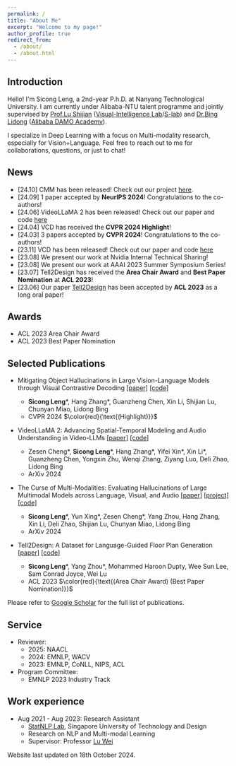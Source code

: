 ```yaml
---
permalink: /
title: "About Me"
excerpt: "Welcome to my page!"
author_profile: true
redirect_from: 
  - /about/
  - /about.html
---
```


## Introduction
Hello! I'm Sicong Leng, a 2nd-year P.h.D. at Nanyang Technological University. I am currently under Alibaba-NTU talent programme and jointly supervised by [Prof.Lu Shijian](https://personal.ntu.edu.sg/shijian.lu/) ([Visual-Intelligence Lab](https://sg-vilab.github.io/)/[S-lab](https://www.ntu.edu.sg/s-lab)) and [Dr.Bing Lidong](https://lidongbing.github.io/) ([Alibaba DAMO Academy](https://github.com/DAMO-NLP-SG)).

I specialize in Deep Learning with a focus on Multi-modality research, especially for Vision+Language.
Feel free to reach out to me for collaborations, questions, or just to chat!

## News
* [24.10] CMM has been released! Check out our project [here](https://cmm-damovl.site).
* [24.09] 1 paper accepted by **NeurIPS 2024**! Congratulations to the co-authors!
* [24.06] VideoLLaMA 2 has been released! Check out our paper and code [here](https://github.com/DAMO-NLP-SG/VideoLLaMA2)
* [24.04] VCD has received the **CVPR 2024 Highlight**!
* [24.03] 3 papers accepted by **CVPR 2024**! Congratulations to the co-authors!
* [23.11] VCD has been released! Check out our paper and code [here](https://github.com/DAMO-NLP-SG/VCD)
* [23.08] We present our work at Nvidia Internal Technical Sharing!
* [23.08] We present our work at AAAI 2023 Summer Symposium Series!
* [23.07] Tell2Design has received the **Area Chair Award** and **Best Paper Nomination** at **ACL 2023**!
* [23.06] Our paper [Tell2Design](https://arxiv.org/abs/2311.15941) has been accepted by **ACL 2023** as a long oral paper!
  
## Awards
* ACL 2023 Area Chair Award
* ACL 2023 Best Paper Nomination

<!-- red color is used for highlighting  -->
## Selected Publications
* Mitigating Object Hallucinations in Large Vision-Language Models through Visual Contrastive Decoding [[paper]](https://openaccess.thecvf.com/content/CVPR2024/papers/Leng_Mitigating_Object_Hallucinations_in_Large_Vision-Language_Models_through_Visual_Contrastive_CVPR_2024_paper.pdf) [[code]](https://github.com/DAMO-NLP-SG/VCD)
  * **Sicong Leng**\*, Hang Zhang\*, Guanzheng Chen, Xin Li, Shijian Lu, Chunyan Miao, Lidong Bing
  * CVPR 2024 $\color{red}{\text{(Highlight)}}$

* VideoLLaMA 2: Advancing Spatial-Temporal Modeling and Audio Understanding in Video-LLMs [[paper]](https://arxiv.org/abs/2406.07476) [[code]](https://github.com/DAMO-NLP-SG/VideoLLaMA2)
  * Zesen Cheng\*, **Sicong Leng**\*, Hang Zhang\*, Yifei Xin\*, Xin Li\*, Guanzheng Chen, Yongxin Zhu, Wenqi Zhang, Ziyang Luo, Deli Zhao, Lidong Bing
  * ArXiv 2024

* The Curse of Multi-Modalities: Evaluating Hallucinations of Large Multimodal Models across Language, Visual, and Audio [[paper]]() [[project]](cmm-damovl.site) [[code]](https://github.com/DAMO-NLP-SG/CMM)
  * **Sicong Leng**\*, Yun Xing\*, Zesen Cheng\*, Yang Zhou, Hang Zhang, Xin Li, Deli Zhao, Shijian Lu, Chunyan Miao, Lidong Bing 
  * ArXiv 2024

* Tell2Design: A Dataset for Language-Guided Floor Plan Generation [[paper]](https://arxiv.org/abs/2311.15941) [[code]](https://github.com/LengSicong/Tell2Design)
  * **Sicong Leng**\*, Yang Zhou\*, Mohammed Haroon Dupty, Wee Sun Lee, Sam Conrad Joyce, Wei Lu
  * ACL 2023 $\color{red}{\text{(Area Chair Award) (Best Paper Nomination)}}$

Please refer to [Google Scholar](https://scholar.google.com/citations?user=xQsBP6YAAAAJ&hl=en) for the full list of publications.

## Service 
* Reviewer:
  * 2025: NAACL
  * 2024: EMNLP, WACV
  * 2023: EMNLP, CoNLL, NIPS, ACL
* Program Committee:
  * EMNLP 2023 Industry Track

## Work experience
* Aug 2021 - Aug 2023: Research Assistant
  * [StatNLP Lab](https://statnlp-research.github.io/), Singapore University of Technology and Design
  * Research on NLP and Multi-modal Learning
  * Supervisor: Professor [Lu Wei](https://istd.sutd.edu.sg/people/faculty/lu-wei/)


Website last updated on 18th October 2024.

<!-- ## News
  <ul>{% for post in site.talks %}
    {% include archive-single-talk.html %}
  {% endfor %}</ul>

## Publications
  <ul>{% for post in site.publications %}
    {% include archive-single.html %}
  {% endfor %}</ul> -->
